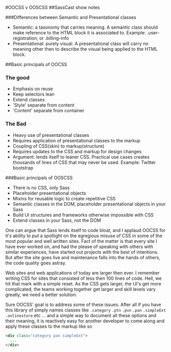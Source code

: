 #OOCSS v OOSCSS
##SassCast show notes

###Differences between Semantic and Presentational classes
* Semantic: a taxonomy that carries meaning. A semantic class should make reference to the HTML block it is associated to. Example: .user-registration, or .billing-info
* Presentational: purely visual. A presentational class will carry no meaning other then to describe the visual being applied to the HTML block. 

##Basic principals of OOCSS
### The good
* Emphasis on reuse
* Keep selectors lean
* Extend classes
* 'Style' separate from content
* 'Content' separate from container

### The Bad
* Heavy use of presentational classes
* Requires application of presentational classes to the markup
* Coupling of CSS(skin) to markup(structure)
* Requires updates to the CSS and markup for design changes
* Argument: lends itself to leaner CSS. Practical use cases creates thousands of lines of CSS that may never be used. Example: Twitter bootstrap

###Basic principals of OOSCSS
* There is no CSS, only Sass
* Placeholder presentational objects
* Mixins for reusable logic to create repetitive CSS
* Semantic classes in the DOM, placeholder presentational objects in your Sass
* Build UI structures and frameworks otherwise impossible with CSS
* Extend classes in your Sass, not the DOM

One can argue that Sass lends itself to code bloat, and I applaud OOCSS for it's ability to put a spotlight on the egregious misuse of CSS in some of the most popular and well written sites. Fact of the matter is that every site I have ever worked on, and had the please of speaking with others with similar experiences, have started out projects with the best of intentions. But after the site goes live and maintenance falls into the hands of others, the code quality goes astray. 

Web sites and web applications of today are larger then ever. I remember writing CSS for sites that consisted of less then 100 lines of code. Hell, we hit that mark with a simple reset. As the CSS gets larger, the UI's get more complicated, the teams working together get larger and skill levels vary greatly, we need a better solution. 

Sure OOCSS' goal is to address some of these issues. After all if you have this library of simply names classes like `.category` `.ptn` `.pvn` `.pan` `.simpleExt` `.onlinestore` etc ... and a simple way to document all these options and their meaning, it is reactively easy for another developer to come along and apply these classes to the markup like so

```html
<div class="category pan simpleExt">
  ...
</div>
```

























